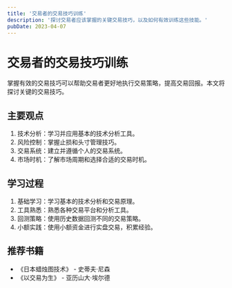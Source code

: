 ```yaml
---
title: '交易者的交易技巧训练'
description: '探讨交易者应该掌握的关键交易技巧，以及如何有效训练这些技能。'
pubDate: 2023-04-07
---
```


# 交易者的交易技巧训练

掌握有效的交易技巧可以帮助交易者更好地执行交易策略，提高交易回报。本文将探讨关键的交易技巧。

## 主要观点

1. 技术分析：学习并应用基本的技术分析工具。
2. 风险控制：掌握止损和头寸管理技巧。
3. 交易系统：建立并遵循个人的交易系统。
4. 市场时机：了解市场周期和选择合适的交易时机。

## 学习过程

1. 基础学习：学习基本的技术分析和交易原理。
2. 工具熟悉：熟悉各种交易平台和分析工具。
3. 回测策略：使用历史数据回测不同的交易策略。
4. 小额实践：使用小额资金进行实盘交易，积累经验。

## 推荐书籍

- 《日本蜡烛图技术》 - 史蒂夫·尼森
- 《以交易为生》 - 亚历山大·埃尔德
